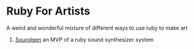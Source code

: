 # Ruby For Artists

A weird and wonderful mixture of different ways to use ruby to make art

1. [Soundgen](soundgen/) an MVP of a ruby sound synthesizer system
